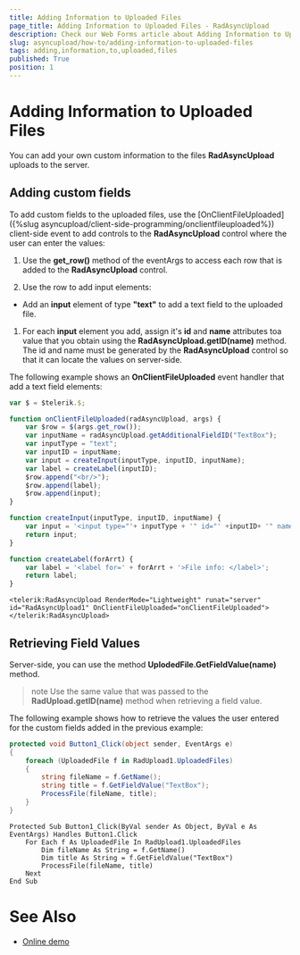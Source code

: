 ```yaml
---
title: Adding Information to Uploaded Files
page_title: Adding Information to Uploaded Files - RadAsyncUpload
description: Check our Web Forms article about Adding Information to Uploaded Files.
slug: asyncupload/how-to/adding-information-to-uploaded-files
tags: adding,information,to,uploaded,files
published: True
position: 1
---
```


# Adding Information to Uploaded Files

You can add your own custom information to the files **RadAsyncUpload** uploads to the server.

## Adding custom fields

To add custom fields to the uploaded files, use the [OnClientFileUploaded]({%slug asyncupload/client-side-programming/onclientfileuploaded%}) client-side event to add controls to the **RadAsyncUpload** control where the user can enter the values:

1. Use the **get_row()** method of the eventArgs to access each row that is added to the **RadAsyncUpload** control.

1. Use the row to add input elements:

* Add an **input** element of type **"text"** to add a text field to the uploaded file.

1. For each **input** element you add, assign it's **id** and **name** attributes toa value that you obtain using the **RadAsyncUpload.getID(name)** method. The id and name must be generated by the **RadAsyncUpload** control so that it can locate the values on server-side.

The following example shows an **OnClientFileUploaded** event handler that add a text field elements:

````JavaScript
var $ = $telerik.$;

function onClientFileUploaded(radAsyncUpload, args) {
    var $row = $(args.get_row());
    var inputName = radAsyncUpload.getAdditionalFieldID("TextBox");
    var inputType = "text";
    var inputID = inputName;
    var input = createInput(inputType, inputID, inputName);
    var label = createLabel(inputID);
    $row.append("<br/>");
    $row.append(label);
    $row.append(input);
}

function createInput(inputType, inputID, inputName) {
    var input = '<input type="'+ inputType + '" id="' +inputID+ '" name="' + inputName + '" />';
    return input;
}

function createLabel(forArrt) {
    var label = '<label for=' + forArrt + '>File info: </label>';
    return label;
}	
````

````ASPNET
<telerik:RadAsyncUpload RenderMode="Lightweight" runat="server" id="RadAsyncUpload1" OnClientFileUploaded="onClientFileUploaded"></telerik:RadAsyncUpload>
````

## Retrieving Field Values

Server-side, you can use the method **UplodedFile.GetFieldValue(name)** method.

>note Use the same value that was passed to the **RadUpload.getID(name)** method when retrieving a field value.
>

The following example shows how to retrieve the values the user entered for the custom fields added in the previous example:

````C#
protected void Button1_Click(object sender, EventArgs e) 
{  
    foreach (UploadedFile f in RadUpload1.UploadedFiles)  
    { 
        string fileName = f.GetName();
        string title = f.GetFieldValue("TextBox");    
        ProcessFile(fileName, title);  
    }
}				
````
````VB.NET
Protected Sub Button1_Click(ByVal sender As Object, ByVal e As EventArgs) Handles Button1.Click
    For Each f As UploadedFile In RadUpload1.UploadedFiles
        Dim fileName As String = f.GetName()
        Dim title As String = f.GetFieldValue("TextBox")
        ProcessFile(fileName, title)
    Next
End Sub	
````

# See Also

 * [Online demo](https://demos.telerik.com/aspnet-ajax/upload/examples/async/additionalfields/defaultcs.aspx?product=asyncupload)
